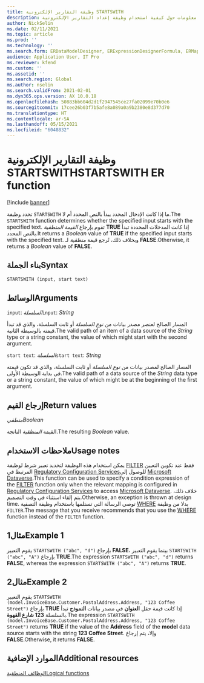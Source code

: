 ```yaml
---
title: وظيفة التقارير الإلكترونية STARTSWITH
description: يوفر هذا الموضوع معلومات حول كيفية استخدام وظيفة إعداد التقارير الإلكترونية STARTSWITH.
author: NickSelin
ms.date: 02/11/2021
ms.topic: article
ms.prod: ''
ms.technology: ''
ms.search.form: ERDataModelDesigner, ERExpressionDesignerFormula, ERMappedFormatDesigner, ERModelMappingDesigner
audience: Application User, IT Pro
ms.reviewer: kfend
ms.custom: ''
ms.assetid: ''
ms.search.region: Global
ms.author: nselin
ms.search.validFrom: 2021-02-01
ms.dyn365.ops.version: AX 10.0.18
ms.openlocfilehash: 50883bb604d2d1f2947545ce27fa02099e70b0e6
ms.sourcegitcommit: 17cee26b03f7b5afe8a089a0a9b2380e8d377d70
ms.translationtype: HT
ms.contentlocale: ar-SA
ms.lasthandoff: 05/15/2021
ms.locfileid: "6048832"
---
```

# <a name="startswith-er-function"></a><span data-ttu-id="706c2-103">وظيفة التقارير الإلكترونية STARTSWITH</span><span class="sxs-lookup"><span data-stu-id="706c2-103">STARTSWITH ER function</span></span>

[!include [banner](../includes/banner.md)]

<span data-ttu-id="706c2-104">تحدد وظيفة `STARTSWITH` ما إذا كانت الإدخال المحدد يبدأ بالنص المحدد أم لا.</span><span class="sxs-lookup"><span data-stu-id="706c2-104">The `STARTSWITH` function determines whether the specified input starts with the specified text.</span></span> <span data-ttu-id="706c2-105">تقوم بإرجاع *القيمة المنطقية* **TRUE** إذا كانت المدخلات المحددة تبدأ بالنص المحدد.</span><span class="sxs-lookup"><span data-stu-id="706c2-105">It returns a *Boolean* value of **TRUE** if the specified input starts with the specified text.</span></span> <span data-ttu-id="706c2-106">وبخلاف ذلك، تُرجع قيمة *منطقية* لـ **FALSE**.</span><span class="sxs-lookup"><span data-stu-id="706c2-106">Otherwise, it returns a *Boolean* value of **FALSE**.</span></span>

## <a name="syntax"></a><span data-ttu-id="706c2-107">بناء الجملة</span><span class="sxs-lookup"><span data-stu-id="706c2-107">Syntax</span></span>

```vb
STARTSWITH (input, start text)
```

## <a name="arguments"></a><span data-ttu-id="706c2-108">الوسائط</span><span class="sxs-lookup"><span data-stu-id="706c2-108">Arguments</span></span>

<span data-ttu-id="706c2-109">`input`: *السلسلة*</span><span class="sxs-lookup"><span data-stu-id="706c2-109">`input`: *String*</span></span>

<span data-ttu-id="706c2-110">المسار الصالح لعنصر مصدر بيانات من *نوع السلسلة* أو ثابت السلسلة، والذي قد تبدأ قيمته بالوسيطة الثانية.</span><span class="sxs-lookup"><span data-stu-id="706c2-110">The valid path of an item of a data source of the *String* type or a string constant, the value of which might start with the second argument.</span></span>

<span data-ttu-id="706c2-111">`start text`: *السلسلة*</span><span class="sxs-lookup"><span data-stu-id="706c2-111">`start text`: *String*</span></span>

<span data-ttu-id="706c2-112">المسار الصالح لمصدر بيانات من *نوع السلسلة* أو ثابت السلسلة، والذي قد تكون قيمته في بداية الوسيطة الأولى.</span><span class="sxs-lookup"><span data-stu-id="706c2-112">The valid path of a data source of the *String* data type or a string constant, the value of which might be at the beginning of the first argument.</span></span>

## <a name="return-values"></a><span data-ttu-id="706c2-113">إرجاع القيم</span><span class="sxs-lookup"><span data-stu-id="706c2-113">Return values</span></span>

<span data-ttu-id="706c2-114">*منطقي*</span><span class="sxs-lookup"><span data-stu-id="706c2-114">*Boolean*</span></span>

<span data-ttu-id="706c2-115">القيمة *المنطقية* الناتجة.</span><span class="sxs-lookup"><span data-stu-id="706c2-115">The resulting *Boolean* value.</span></span>

## <a name="usage-notes"></a><span data-ttu-id="706c2-116">ملاحظات الاستخدام</span><span class="sxs-lookup"><span data-stu-id="706c2-116">Usage notes</span></span>

<span data-ttu-id="706c2-117">يمكن استخدام هذه الوظيفة لتحديد تعبير شرط لوظيفة [FILTER](er-functions-list-filter.md) فقط عند تكوين التعيين المرتبط في [ Regulatory Configuration Services](../../../finance/localizations/rcs-globalization-feature.md)للوصول إلى [Microsoft Dataverse](/power-platform/admin/data-integrator).</span><span class="sxs-lookup"><span data-stu-id="706c2-117">This function can be used to specify a condition expression of the [FILTER](er-functions-list-filter.md) function only when the relevant mapping is configured in [Regulatory Configuration Services](../../../finance/localizations/rcs-globalization-feature.md) to access [Microsoft Dataverse](/power-platform/admin/data-integrator).</span></span> <span data-ttu-id="706c2-118">خلاف ذلك، يتم إلقاء استثناء في وقت التصميم.</span><span class="sxs-lookup"><span data-stu-id="706c2-118">Otherwise, an exception is thrown at design time.</span></span> <span data-ttu-id="706c2-119">توصي الرسالة التي تستلمها باستخدام وظيفة التصفية [WHERE](er-functions-list-where.md) بدلا من وظيفة `FILTER`.</span><span class="sxs-lookup"><span data-stu-id="706c2-119">The message that you receive recommends that you use the [WHERE](er-functions-list-where.md) function instead of the `FILTER` function.</span></span>

## <a name="example-1"></a><span data-ttu-id="706c2-120">مثال1</span><span class="sxs-lookup"><span data-stu-id="706c2-120">Example 1</span></span>

<span data-ttu-id="706c2-121">يقوم التعبير `STARTSWITH ("abc", "d")` بإرجاع **FALSE**، بينما يقوم التعبير `STARTSWITH ("abc", "A")` بإرجاع **TRUE**.</span><span class="sxs-lookup"><span data-stu-id="706c2-121">The expression `STARTSWITH ("abc", "d")` returns **FALSE**, whereas the expression `STARTSWITH ("abc", "A")` returns **TRUE**.</span></span>

## <a name="example-2"></a><span data-ttu-id="706c2-122">مثال2</span><span class="sxs-lookup"><span data-stu-id="706c2-122">Example 2</span></span>

<span data-ttu-id="706c2-123">يقوم التعبير `STARTSWITH (model.InvoiceBase.Customer.PostalAddress.Address, "123 Coffee Street")` بإرجاع **TRUE** إذا كانت قيمة حقل **العنوان** في مصدر بيانات **النموذج** تبدأ بالسلسلة **123 شارع القهوة**.</span><span class="sxs-lookup"><span data-stu-id="706c2-123">The expression `STARTSWITH (model.InvoiceBase.Customer.PostalAddress.Address, "123 Coffee Street")` returns **TRUE** if the value of the **Address** field of the **model** data source starts with the string **123 Coffee Street**.</span></span> <span data-ttu-id="706c2-124">وإلا، يتم إرجاع **FALSE**.</span><span class="sxs-lookup"><span data-stu-id="706c2-124">Otherwise, it returns **FALSE**.</span></span>

## <a name="additional-resources"></a><span data-ttu-id="706c2-125">الموارد الإضافية</span><span class="sxs-lookup"><span data-stu-id="706c2-125">Additional resources</span></span>

[<span data-ttu-id="706c2-126">الوظائف المنطقية</span><span class="sxs-lookup"><span data-stu-id="706c2-126">Logical functions</span></span>](er-functions-category-logical.md)
